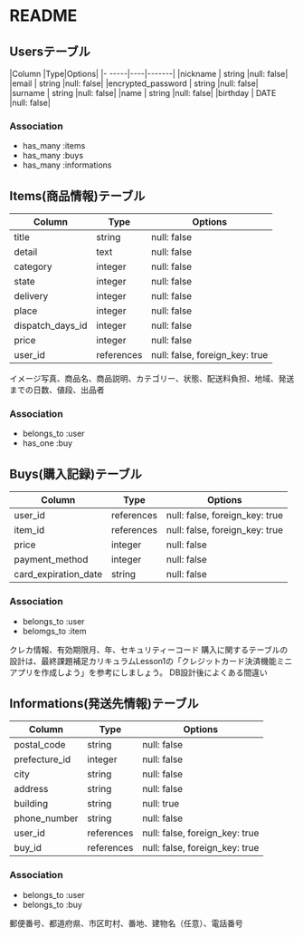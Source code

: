 # README

## Usersテーブル

|Column   |Type|Options|
|-   -----|----|-------|
|nickname | string |null: false|
|email    | string |null: false|
|encrypted_password | string |null: false|
|surname  | string |null: false|
|name     | string |null: false|
|birthday | DATE   |null: false|

### Association
- has_many :items
- has_many :buys
- has_many :informations


## Items(商品情報)テーブル

|Column       |Type|Options|
|-------------|----|-------|
|title        | string |null: false|
|detail       | text   |null: false|
|category     | integer |null: false|
|state        | integer |null: false|
|delivery     | integer |null: false|
|place        | integer |null: false|
|dispatch_days_id | integer |null: false|
|price        | integer |null: false|
|user_id      | references |null: false, foreign_key: true|

イメージ写真、商品名、商品説明、カテゴリー、状態、配送料負担、地域、発送までの日数、値段、出品者

### Association
- belongs_to :user
- has_one :buy



## Buys(購入記録)テーブル

|Column          |Type        |Options|
|---------------|------------|-------|
|user_id        | references |null: false, foreign_key: true|
|item_id        | references |null: false, foreign_key: true|
|price          | integer    |null: false|
|payment_method | integer    |null: false| 
|card_expiration_date | string |null: false| 

### Association

- belongs_to :user
- belomgs_to :item


クレカ情報、有効期限月、年、セキュリティーコード
購入に関するテーブルの設計は、最終課題補足カリキュラムLesson1の「クレジットカード決済機能ミニアプリを作成しよう」を参考にしましょう。
DB設計後によくある間違い

## Informations(発送先情報)テーブル

|Column        |Type        |Options|
|-------------|------------|-------|
|postal_code  | string     |null: false|
|prefecture_id| integer    |null: false| 
|city         | string     |null: false|
|address      | string     |null: false|
|building     | string     |null: true |
|phone_number | string     |null: false|
|user_id      | references |null: false, foreign_key: true|
|buy_id       | references |null: false, foreign_key: true|

### Association

- belongs_to :user
- belongs_to :buy

郵便番号、都道府県、市区町村、番地、建物名（任意）、電話番号